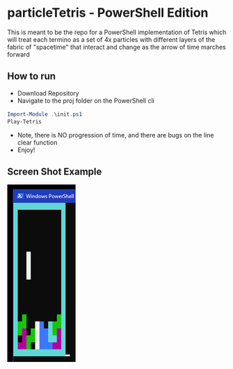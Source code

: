 # particleTetris - PowerShell Edition

This is meant to be the repo for a PowerShell implementation of Tetris which will treat each termino as a set of 4x particles with different layers of the fabric of "spacetime" that interact and change as the arrow of time marches forward

## How to run

- Download Repository
- Navigate to the proj folder on the PowerShell cli

```powershell
Import-Module .\init.ps1
Play-Tetris
```

- Note, there is NO progression of time, and there are bugs on the line clear function
- Enjoy!

## Screen Shot Example

![particleTetris](doc/particle_tetris_screen_shot.png "Example Screen Shot")

